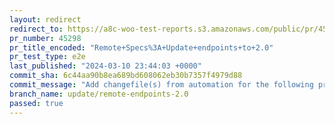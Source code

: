 ```yaml
---
layout: redirect
redirect_to: https://a8c-woo-test-reports.s3.amazonaws.com/public/pr/45298/e2e/index.html
pr_number: 45298
pr_title_encoded: "Remote+Specs%3A+Update+endpoints+to+2.0"
pr_test_type: e2e
last_published: "2024-03-10 23:44:03 +0000"
commit_sha: 6c44aa90b8ea689bd608062eb30b7357f4979d88
commit_message: "Add changefile(s) from automation for the following project(s): packa…"
branch_name: update/remote-endpoints-2.0
passed: true
---
```

